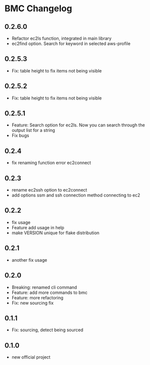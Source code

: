 # BMC Changelog


## 0.2.6.0
- Refactor ec2ls function, integrated in main library
- ec2find option. Search for keyword in selected aws-profile

## 0.2.5.3
- Fix: table height to fix items not being visible

## 0.2.5.2
- Fix: table height to fix items not being visible

## 0.2.5.1
- Feature: Search option for ec2ls. Now you can search through the output list for a string
- Fix bugs

## 0.2.4
- fix renaming function error ec2connect

## 0.2.3
- rename ec2ssh option to ec2connect
- add options ssm and ssh connection method connecting to ec2

## 0.2.2
- fix usage
- Feature add usage in help
- make VERSION unique for flake distribution

## 0.2.1
- another fix usage

## 0.2.0
- Breaking: renamed cli command
- Feature: add more commands to bmc
- Feature: more refactoring
- Fix: new sourcing fix

## 0.1.1
- Fix: sourcing, detect being sourced 

## 0.1.0

- new official project
